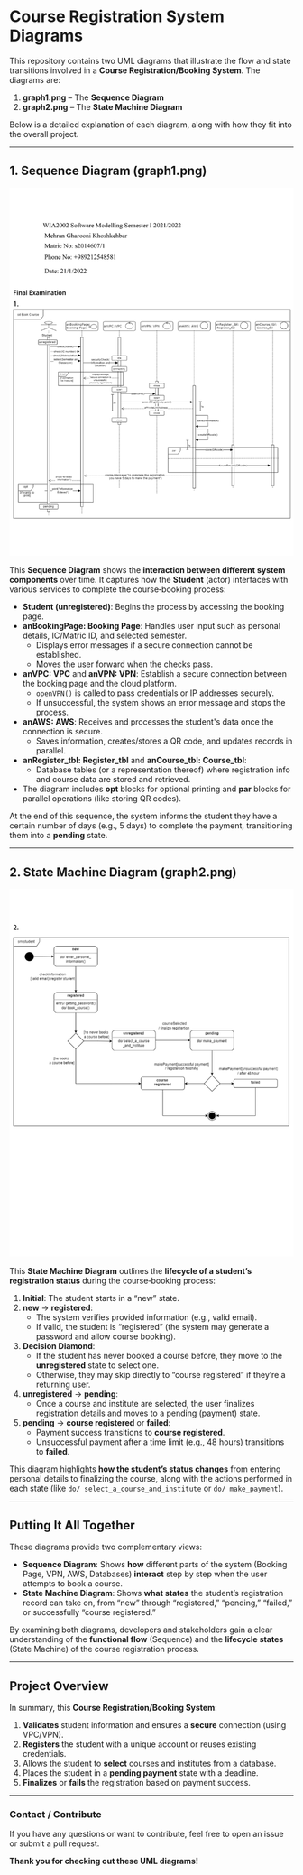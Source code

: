 # Course Registration System Diagrams

This repository contains two UML diagrams that illustrate the flow and state transitions involved in a **Course Registration/Booking System**. The diagrams are:

1. **graph1.png** – The **Sequence Diagram**
2. **graph2.png** – The **State Machine Diagram**

Below is a detailed explanation of each diagram, along with how they fit into the overall project.

---

## 1. Sequence Diagram (graph1.png)

![Sequence Diagram](graph1.png)

This **Sequence Diagram** shows the **interaction between different system components** over time. It captures how the **Student** (actor) interfaces with various services to complete the course‐booking process:

- **Student (unregistered)**: Begins the process by accessing the booking page.
- **anBookingPage: Booking Page**: Handles user input such as personal details, IC/Matric ID, and selected semester.  
  - Displays error messages if a secure connection cannot be established.
  - Moves the user forward when the checks pass.
- **anVPC: VPC** and **anVPN: VPN**: Establish a secure connection between the booking page and the cloud platform.
  - `openVPN()` is called to pass credentials or IP addresses securely.
  - If unsuccessful, the system shows an error message and stops the process.
- **anAWS: AWS**: Receives and processes the student's data once the connection is secure.
  - Saves information, creates/stores a QR code, and updates records in parallel.
- **anRegister_tbl: Register_tbl** and **anCourse_tbl: Course_tbl**:
  - Database tables (or a representation thereof) where registration info and course data are stored and retrieved.
- The diagram includes **opt** blocks for optional printing and **par** blocks for parallel operations (like storing QR codes).

At the end of this sequence, the system informs the student they have a certain number of days (e.g., 5 days) to complete the payment, transitioning them into a **pending** state.

---

## 2. State Machine Diagram (graph2.png)

![State Machine Diagram](graph2.png)

This **State Machine Diagram** outlines the **lifecycle of a student’s registration status** during the course‐booking process:

1. **Initial**: The student starts in a “new” state.
2. **new** → **registered**:  
   - The system verifies provided information (e.g., valid email).  
   - If valid, the student is “registered” (the system may generate a password and allow course booking).
3. **Decision Diamond**:  
   - If the student has never booked a course before, they move to the **unregistered** state to select one.  
   - Otherwise, they may skip directly to “course registered” if they’re a returning user.
4. **unregistered** → **pending**:  
   - Once a course and institute are selected, the user finalizes registration details and moves to a pending (payment) state.
5. **pending** → **course registered** or **failed**:  
   - Payment success transitions to **course registered**.  
   - Unsuccessful payment after a time limit (e.g., 48 hours) transitions to **failed**.

This diagram highlights **how the student’s status changes** from entering personal details to finalizing the course, along with the actions performed in each state (like `do/ select_a_course_and_institute` or `do/ make_payment`).

---

## Putting It All Together

These diagrams provide two complementary views:

- **Sequence Diagram**: Shows **how** different parts of the system (Booking Page, VPN, AWS, Databases) **interact** step by step when the user attempts to book a course.
- **State Machine Diagram**: Shows **what states** the student’s registration record can take on, from “new” through “registered,” “pending,” “failed,” or successfully “course registered.”

By examining both diagrams, developers and stakeholders gain a clear understanding of the **functional flow** (Sequence) and the **lifecycle states** (State Machine) of the course registration process.

---

## Project Overview

In summary, this **Course Registration/Booking System**:

1. **Validates** student information and ensures a **secure** connection (using VPC/VPN).
2. **Registers** the student with a unique account or reuses existing credentials.
3. Allows the student to **select** courses and institutes from a database.
4. Places the student in a **pending payment** state with a deadline.
5. **Finalizes** or **fails** the registration based on payment success.

---

### Contact / Contribute

If you have any questions or want to contribute, feel free to open an issue or submit a pull request. 

**Thank you for checking out these UML diagrams!**
